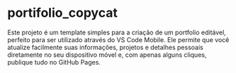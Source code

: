 # portifolio_copycat
Este projeto é um template simples para a criação de um portfolio editável, perfeito para ser utilizado através do VS Code Mobile. Ele permite que você atualize facilmente suas informações, projetos e detalhes pessoais diretamente no seu dispositivo móvel e, com apenas alguns cliques, publique tudo no GitHub Pages.
